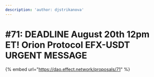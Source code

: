 ```yaml
---
description: 'author: djstrikanova'
---
```


# \#71: DEADLINE August 20th 12pm ET! Orion Protocol EFX-USDT URGENT MESSAGE

{% embed url="https://dao.effect.network/proposals/71" %}

